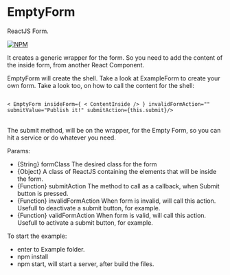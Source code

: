 # EmptyForm

ReactJS Form.

[![NPM](https://nodei.co/npm/emptyform.png?downloads=true&downloadRank=true&stars=true)](https://nodei.co/npm/emptyform/)

It creates a generic wrapper for the form. So you need to add the content of the inside form, from another React Component.

EmptyForm will create the shell.
Take a look at ExampleForm to create your own form.
Take a look too, on how to call the content for the shell: <br/>

<code>
< EmptyForm insideForm={ < ContentInside /> } invalidFormAction="" submitValue="Publish it!" submitAction={this.submit}/>
</code> <br />

The submit method, will be on the wrapper, for the Empty Form, so you can hit a service or do whatever you need.

Params:
- {String} formClass The desired class for the form
- {Object} <ContentInside /> A class of ReactJS containing the elements that will be inside the form.
- {Function} submitAction The method to call as a callback, when Submit button is pressed.
- {Function} invalidFormAction When form is invalid, will call this action. Usefull to deactivate a submit button, for example.
- {Function} validFormAction When form is valid, will call this action. Usefull to activate a submit button, for example.

To start the example:
- enter to Example folder.
- npm install
- npm start, will start a server, after build the files.
